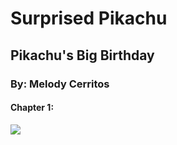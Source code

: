 # Surprised Pikachu
## Pikachu's Big Birthday
### By: Melody Cerritos

#### Chapter 1:

<img src="https://placebear.com/200/200" />
